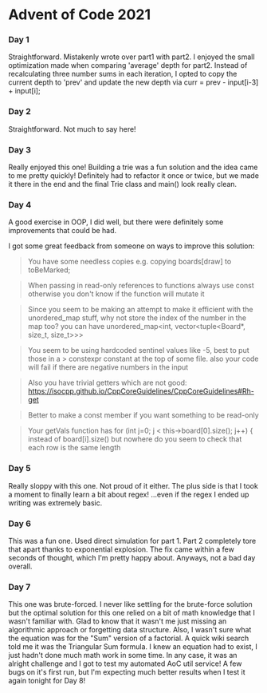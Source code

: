 # Advent of Code 2021

### Day 1

Straightforward. Mistakenly wrote over part1 with part2. I enjoyed the small optimization made when comparing 'average' depth for part2. Instead of recalculating three number sums in each iteration, I opted to copy the current depth to 'prev' and update the new depth via curr = prev - input[i-3] + input[i];

### Day 2

Straightforward. Not much to say here!

### Day 3

Really enjoyed this one! Building a trie was a fun solution and the idea came to me pretty quickly! Definitely had to refactor it once or twice, but we made it there in the end and the final Trie class and main() look really clean.

### Day 4

A good exercise in OOP, I did well, but there were definitely some improvements that could be had.

I got some great feedback from someone on ways to improve this solution:

> You have some needless copies e.g. copying boards[draw] to toBeMarked;

> When passing in read-only references to functions always use const otherwise you don't know if the function will mutate it

> Since you seem to be making an attempt to make it efficient with the unordered_map stuff, why not store the index of the number in the map too? you can have unordered_map<int, vector<tuple<Board\*, size_t, size_t>>>

> You seem to be using hardcoded sentinel values like -5, best to put those in a > constexpr constant at the top of some file. also your code will fail if there are negative numbers in the input

> Also you have trivial getters which are not good: https://isocpp.github.io/CppCoreGuidelines/CppCoreGuidelines#Rh-get

> Better to make a const member if you want something to be read-only

> Your getVals function has for (int j=0; j < this->board[0].size(); j++) { instead of board[i].size() but nowhere do you seem to check that each row is the same length

### Day 5

Really sloppy with this one. Not proud of it either. The plus side is that I took a moment to finally learn a bit about regex! ...even if the regex I ended up writing was extremely basic.

### Day 6

This was a fun one. Used direct simulation for part 1. Part 2 completely tore that apart thanks to exponential explosion. The fix came within a few seconds of thought, which I'm pretty happy about. Anyways, not a bad day overall.

### Day 7

This one was brute-forced. I never like settling for the brute-force solution but the optimal solution for this one relied on a bit of math knowledge that I wasn't familiar with. Glad to know that it wasn't me just missing an algorithmic approach or forgetting data structure. Also, I wasn't sure what the equation was for the "Sum" version of a factorial. A quick wiki search told me it was the Triangular Sum formula. I knew an equation had to exist, I just hadn't done much math work in some time. In any case, it was an alright challenge and I got to test my automated AoC util service! A few bugs on it's first run, but I'm expecting much better results when I test it again tonight for Day 8!

